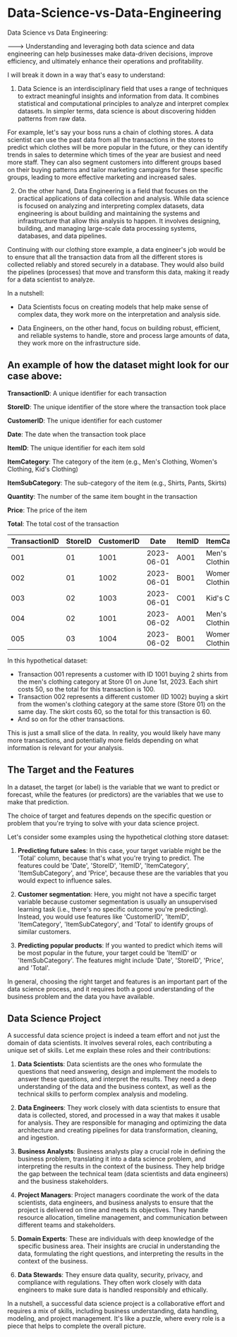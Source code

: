 # Data-Science-vs-Data-Engineering
Data Science vs Data Engineering:

---> Understanding and leveraging both data science and data engineering can help businesses make data-driven decisions, improve efficiency, and ultimately enhance their operations and profitability.

I will break it down in a way that's easy to understand:

1) Data Science is an interdisciplinary field that uses a range of techniques to extract meaningful insights and information from data. It combines statistical and computational principles to analyze and interpret complex datasets. In simpler terms, data science is about discovering hidden patterns from raw data.

For example, let's say your boss runs a chain of clothing stores. A data scientist can use the past data from all the transactions in the stores to predict which clothes will be more popular in the future, or they can identify trends in sales to determine which times of the year are busiest and need more staff. They can also segment customers into different groups based on their buying patterns and tailor marketing campaigns for these specific groups, leading to more effective marketing and increased sales.

2) On the other hand, Data Engineering is a field that focuses on the practical applications of data collection and analysis. While data science is focused on analyzing and interpreting complex datasets, data engineering is about building and maintaining the systems and infrastructure that allow this analysis to happen. It involves designing, building, and managing large-scale data processing systems, databases, and data pipelines.

Continuing with our clothing store example, a data engineer's job would be to ensure that all the transaction data from all the different stores is collected reliably and stored securely in a database. They would also build the pipelines (processes) that move and transform this data, making it ready for a data scientist to analyze.

In a nutshell:

- Data Scientists focus on creating models that help make sense of complex data, they work more on the interpretation and analysis side.

- Data Engineers, on the other hand, focus on building robust, efficient, and reliable systems to handle, store and process large amounts of data, they work more on the infrastructure side.



## An example of how the dataset might look for our case above:
**TransactionID**: A unique identifier for each transaction

**StoreID**: The unique identifier of the store where the transaction took place

**CustomerID**: The unique identifier for each customer

**Date**: The date when the transaction took place

**ItemID**: The unique identifier for each item sold

**ItemCategory**: The category of the item (e.g., Men's Clothing, Women's Clothing, Kid's Clothing)

**ItemSubCategory**: The sub-category of the item (e.g., Shirts, Pants, Skirts)

**Quantity**: The number of the same item bought in the transaction

**Price**: The price of the item

**Total**: The total cost of the transaction


| TransactionID | StoreID | CustomerID | Date       | ItemID | ItemCategory | ItemSubCategory | Quantity | Price | Total |
|---------------|---------|------------|------------|--------|--------------|-----------------|----------|-------|-------|
| 001           | 01      | 1001       | 2023-06-01 | A001   | Men's Clothing   | Shirts          | 2        | 50    | 100   |
| 002           | 01      | 1002       | 2023-06-01 | B001   | Women's Clothing | Skirts          | 1        | 60    | 60    |
| 003           | 02      | 1003       | 2023-06-01 | C001   | Kid's Clothing   | Pants           | 3        | 30    | 90    |
| 004           | 02      | 1001       | 2023-06-02 | A001   | Men's Clothing   | Shirts          | 1        | 50    | 50    |
| 005           | 03      | 1004       | 2023-06-02 | B001   | Women's Clothing | Skirts          | 2        | 60    | 120   |

In this hypothetical dataset:

- Transaction 001 represents a customer with ID 1001 buying 2 shirts from the men's clothing category at Store 01 on June 1st, 2023. Each shirt costs 50, so the total for this transaction is 100.
- Transaction 002 represents a different customer (ID 1002) buying a skirt from the women's clothing category at the same store (Store 01) on the same day. The skirt costs 60, so the total for this transaction is 60.
- And so on for the other transactions.

This is just a small slice of the data. In reality, you would likely have many more transactions, and potentially more fields depending on what information is relevant for your analysis.

## The Target and the Features
In a dataset, the target (or label) is the variable that we want to predict or forecast, while the features (or predictors) are the variables that we use to make that prediction. 

The choice of target and features depends on the specific question or problem that you're trying to solve with your data science project.

Let's consider some examples using the hypothetical clothing store dataset:

1. **Predicting future sales**: In this case, your target variable might be the 'Total' column, because that's what you're trying to predict. The features could be 'Date', 'StoreID', 'ItemID', 'ItemCategory', 'ItemSubCategory', and 'Price', because these are the variables that you would expect to influence sales.

2. **Customer segmentation**: Here, you might not have a specific target variable because customer segmentation is usually an unsupervised learning task (i.e., there's no specific outcome you're predicting). Instead, you would use features like 'CustomerID', 'ItemID', 'ItemCategory', 'ItemSubCategory', and 'Total' to identify groups of similar customers.

3. **Predicting popular products**: If you wanted to predict which items will be most popular in the future, your target could be 'ItemID' or 'ItemSubCategory'. The features might include 'Date', 'StoreID', 'Price', and 'Total'.

In general, choosing the right target and features is an important part of the data science process, and it requires both a good understanding of the business problem and the data you have available.

## Data Science Project 
A successful data science project is indeed a team effort and not just the domain of data scientists. It involves several roles, each contributing a unique set of skills. Let me explain these roles and their contributions:

1. **Data Scientists**: Data scientists are the ones who formulate the questions that need answering, design and implement the models to answer these questions, and interpret the results. They need a deep understanding of the data and the business context, as well as the technical skills to perform complex analysis and modeling.

2. **Data Engineers**: They work closely with data scientists to ensure that data is collected, stored, and processed in a way that makes it usable for analysis. They are responsible for managing and optimizing the data architecture and creating pipelines for data transformation, cleaning, and ingestion.

3. **Business Analysts**: Business analysts play a crucial role in defining the business problem, translating it into a data science problem, and interpreting the results in the context of the business. They help bridge the gap between the technical team (data scientists and data engineers) and the business stakeholders.

4. **Project Managers**: Project managers coordinate the work of the data scientists, data engineers, and business analysts to ensure that the project is delivered on time and meets its objectives. They handle resource allocation, timeline management, and communication between different teams and stakeholders.

5. **Domain Experts**: These are individuals with deep knowledge of the specific business area. Their insights are crucial in understanding the data, formulating the right questions, and interpreting the results in the context of the business.

6. **Data Stewards**: They ensure data quality, security, privacy, and compliance with regulations. They often work closely with data engineers to make sure data is handled responsibly and ethically.

In a nutshell, a successful data science project is a collaborative effort and requires a mix of skills, including business understanding, data handling, modeling, and project management. It's like a puzzle, where every role is a piece that helps to complete the overall picture.
